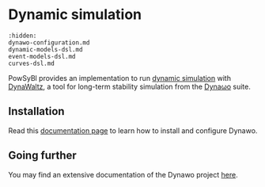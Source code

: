 # Dynamic simulation

```{toctree}
:hidden:
dynawo-configuration.md
dynamic-models-dsl.md
event-models-dsl.md
curves-dsl.md
```

PowSyBl provides an implementation to run [dynamic simulation](inv:powsyblcore:*:*#simulation/dynamic/index) with [DynaWaltz](https://dynawo.github.io/about/dynawaltz), a tool for long-term stability simulation from the [Dynaωo](https://dynawo.github.io) suite.

## Installation

Read this [documentation page](https://dynawo.github.io/install/) to learn how to install and configure Dynawo.

## Going further

You may find an extensive documentation of the Dynawo project [here](https://github.com/dynawo/dynawo/releases/latest/download/DynawoDocumentation.pdf).


